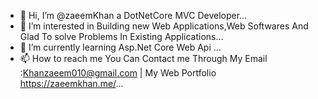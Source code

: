 - 👋 Hi, I’m @zaeemKhan a DotNetCore MVC Developer...
- 👀 I’m interested in Building new Web Applications,Web Softwares And Glad To solve Problems In Existing Applications...
- 🌱 I’m currently learning Asp.Net Core Web Api ...
- 📫 How to reach me You Can Contact me Through My Email :Khanzaeem010@gmail.com | My Web Portfolio https://zaeemkhan.me/...
<!---
zaeem010/zaeem010 is a ✨ special ✨ repository because its `README.md` (this file) appears on your GitHub profile.
You can click the Preview link to take a look at your changes.
--->
